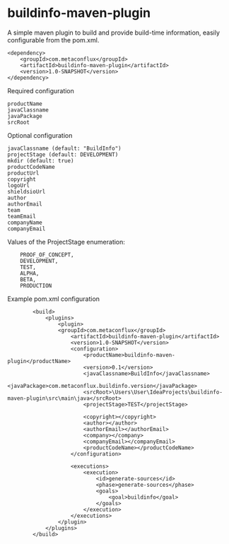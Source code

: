 # buildinfo-maven-plugin
A simple maven plugin to build and provide build-time information, easily configurable from the pom.xml.

    <dependency>
        <groupId>com.metaconflux</groupId>
        <artifactId>buildinfo-maven-plugin</artifactId>
        <version>1.0-SNAPSHOT</version>
    </dependency>


Required configuration
    
    productName
    javaClassname
    javaPackage
    srcRoot

Optional configuration

    javaClassname (default: "BuildInfo")
    projectStage (default: DEVELOPMENT)
    mkdir (default: true)
    productCodeName
    productUrl
    copyright
    logoUrl
    shieldsioUrl
    author
    authorEmail
    team
    teamEmail
    companyName
    companyEmail


Values of the ProjectStage enumeration:

        PROOF_OF_CONCEPT,
        DEVELOPMENT,
        TEST,
        ALPHA,
        BETA,
        PRODUCTION


Example pom.xml configuration


            <build>
                <plugins>
                    <plugin>
                    <groupId>com.metaconflux</groupId>
                        <artifactId>buildinfo-maven-plugin</artifactId>
                        <version>1.0-SNAPSHOT</version>
                        <configuration>
                            <productName>buildinfo-maven-plugin</productName>
                            <version>0.1</version>
                            <javaClassname>BuildInfo</javaClassname>
                            <javaPackage>com.metaconflux.buildinfo.version</javaPackage>
                            <srcRoot>\Users\User\IdeaProjects\buildinfo-maven-plugin\src\main\java</srcRoot>
                            <projectStage>TEST</projectStage>

                            <copyright></copyright>
                            <author></author>
                            <authorEmail></authorEmail>
                            <company></company>
                            <companyEmail></companyEmail>
                            <productCodeName></productCodeName>
                        </configuration>

                        <executions>
                            <execution>
                                <id>generate-sources</id>
                                <phase>generate-sources</phase>
                                <goals>
                                    <goal>buildinfo</goal>
                                </goals>
                            </execution>
                        </executions>
                    </plugin>
                </plugins>
            </build>